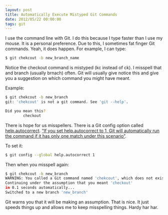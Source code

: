 ```yaml
---
layout: post
title: Automatically Execute Mistyped Git Commands
date: 2012/05/22 00:00:00
tags: git 
---
```


I use the command line with Git. I do this because I type faster than I use my mouse. It is a personal preference. Due to this, I sometimes fat finger Git commands. Yeah, it does happen. For example, I can type:

```bash
$ git chekcout -b new_branch_name
```

Notice the checkout command is mistyped (kc instead of ck). I misspell that and branch (usually brnach) often. Git will usually give notice this and give you a suggestion on which command you might have meant.

Example:

```bash
$ git chekcout -b new_branch
git: 'chekcout' is not a git command. See 'git --help'.

Did you mean this?
        checkout
```

There is hope for us misspellers. There is a Git config option called [help.autocorrect][1]. [“If you set help.autocorrect to 1, Git will automatically run the command if it has only one match under this scenario”][2].

To set it:

```bash
$ git config --global help.autocorrect 1
```

Then when you misspell again:

```bash
$ git chekcout -b new_branch
WARNING: You called a Git command named 'chekcout', which does not exist.
Continuing under the assumption that you meant 'checkout'
in 0.1 seconds automatically...
Switched to a new branch 'new_branch'
```

Git warns you that it will be making an assumption. That is nice. It just speeds things up and allows me to keep misspelling things. Hardy har har.

   [1]: http://git-scm.com/docs/git-config
   [2]: http://git-scm.com/book/ch7-1.html
  
